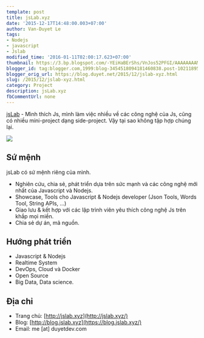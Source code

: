 ```yaml
---
template: post
title: jsLab.xyz
date: '2015-12-17T14:48:00.003+07:00'
author: Van-Duyet Le
tags:
- Nodejs
- javascript
- Jslab
modified_time: '2016-01-11T02:00:17.623+07:00'
thumbnail: https://3.bp.blogspot.com/-YEiHaBErShs/VnJos52PFGI/AAAAAAAAMAo/Su-T_R9cnZ0/s1600/jslab.png
blogger_id: tag:blogger.com,1999:blog-3454518094181460838.post-1021189587106418249
blogger_orig_url: https://blog.duyet.net/2015/12/jslab-xyz.html
slug: /2015/12/jslab-xyz.html
category: Project
description: jsLab.xyz
fbCommentUrl: none
---
```


[jsLab](http://jslab.xyz/) - Mình thích Js, mình làm việc nhiều về các công nghệ của Js, cũng có nhiều mini-project dạng side-project. Vậy tại sao không tập hợp chúng lại.

[![](https://3.bp.blogspot.com/-YEiHaBErShs/VnJos52PFGI/AAAAAAAAMAo/Su-T_R9cnZ0/s1600/jslab.png)](https://3.bp.blogspot.com/-YEiHaBErShs/VnJos52PFGI/AAAAAAAAMAo/Su-T_R9cnZ0/s1600/jslab.png)

## Sứ mệnh ##
jsLab có sứ mệnh riêng của mình.

- Nghiên cứu, chia sẻ, phát triển dựa trên sức mạnh và các công nghệ mới nhất của Javascript và Nodejs.
- Showcase, Tools cho Javascript & Nodejs developer (Json Tools, Words Tool, String APIs, ...)
- Giao lưu & kết hợp với các lập trình viên yêu thích công nghệ Js trên khắp mọi miền.
- Chia sẻ dự án, mã nguồn.

## Hướng phát triển ##

- Javascript & Nodejs
- Realtime System
- DevOps, Cloud và Docker
- Open Source
- Big Data, Data science.

## Địa chỉ ##

- Trang chủ: [http://jslab.xyz](http://jslab.xyz/)
- Blog: [http://blog.jslab.xyz](https://blog.jslab.xyz/)
- Email: me [at] duyetdev.com
